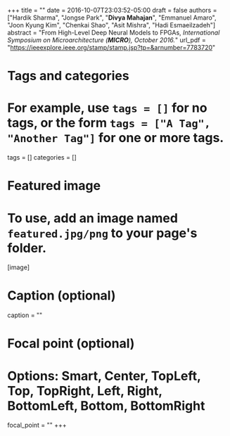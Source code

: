 +++
title = ""
date = 2016-10-07T23:03:52-05:00
draft = false
authors = ["Hardik Sharma", "Jongse Park", "**Divya Mahajan**", "Emmanuel Amaro", "Joon Kyung Kim", "Chenkai Shao", "Asit Mishra", "Hadi Esmaeilzadeh"]
abstract = "From High-Level Deep Neural Models to FPGAs, *International Symposium on Microarchitecture (**MICRO**), October 2016.*"
url_pdf = "https://ieeexplore.ieee.org/stamp/stamp.jsp?tp=&arnumber=7783720"
# Tags and categories
# For example, use `tags = []` for no tags, or the form `tags = ["A Tag", "Another Tag"]` for one or more tags.
tags = []
categories = []

# Featured image
# To use, add an image named `featured.jpg/png` to your page's folder. 
[image]
  # Caption (optional)
 caption = ""

  # Focal point (optional)
  # Options: Smart, Center, TopLeft, Top, TopRight, Left, Right, BottomLeft, Bottom, BottomRight
  focal_point = ""
+++
